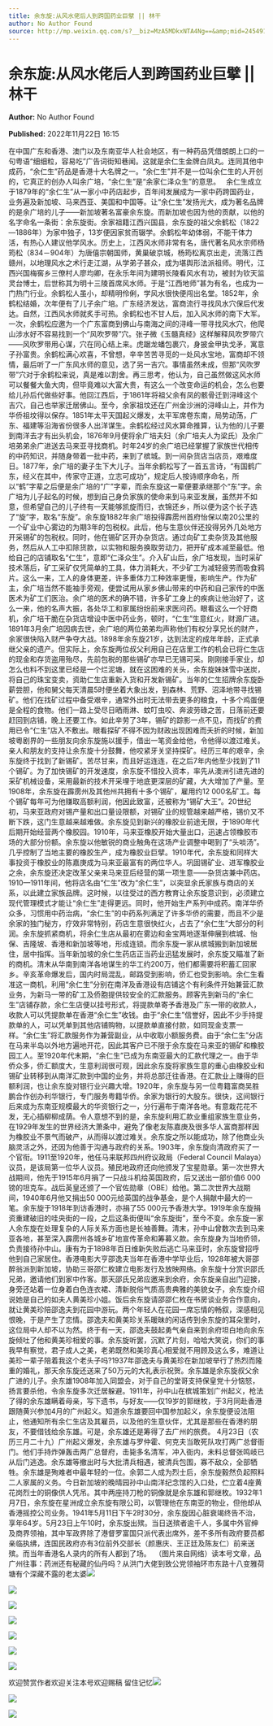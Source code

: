 ```yaml
---
title: 余东旋:从风水佬后人到跨国药业巨擘 || 林干
author: No Author Found
source: http://mp.weixin.qq.com/s?__biz=MzA5MDkxNTA4Ng==&amp;mid=2454912861&amp;idx=1&amp;sn=418f02f17478752bfe66f00ce5609c76&amp;chksm=87a2373cb0d5be2a40af61423fd2daa0ac47cf206c7eee0d72cf60b544e829d9da170648909c&poc_token=HJ_Do2ejHyO-wNZGG8Q1S8FdPgy1YBBEob-nUEme
---
```


# 余东旋:从风水佬后人到跨国药业巨擘 || 林干

**Author:** No Author Found

**Published:** 2022年11月22日 16:15

在中国广东和香港、澳门以及东南亚华人社会地区，有一种药品凭借朗朗上口的一句粤语“细细粒，容易吃”广告词街知巷闻。这就是余仁生金牌白凤丸。连同其他中成药，“余仁生”药品是香港十大名牌之一。“余仁生”并不是一位叫余仁生的人开创的，它真正的创办人叫余广培，“余仁生”是“余家仁泽众生”的意思。   余仁生成立于1879年的“余仁生”从一家小中药店起步，百年间发展成为一家中药跨国药业，业务遍及新加坡、马来西亚、美国和中国等。让“余仁生”发扬光大，成为著名品牌的是余广培的儿子——新加坡著名富豪余东旋。而新加坡也因为他的贡献，以他的名字命名一条街：余东旋街。余家祖籍江西兴国县，余东旋的祖父余鹤松（1822—1886年）为家中独子，13岁便因家贫而辍学。余鹤松年幼体弱，不能干体力活，有热心人建议他学风水。历史上，江西风水师非常有名，唐代著名风水宗师杨筠松（834－904年）为唐僖宗朝国师，黄巢破京城，杨筠松离京出走，流落江西赣州，以地理风水之术行走江湖，从学弟子甚众，成为堪舆形法派祖师。明代，江西兴国梅窖乡三僚村人廖均卿，在永乐年间为建明长陵看风水有功，被封为钦天监灵台博士，后世称其为明十三陵首席风水师。于是“江西地师”甚为有名，也成为一门热门行业。余鹤松人虽小，却精明伶俐，学风水很快便闯出名堂。1852年，余鹤松结婚，次年便有了儿子余广培。广东经济发达，富商流行寻找风水穴保后代发达。自然，江西风水师就炙手可热。余鹤松也不甘人后，加入风水师的南下大军。一次，余鹤松应邀为一个广东富商到佛山与南海之间的浔峰一带寻找风水穴，他爬山涉水好不容易找到一个“风吹罗带”穴。张子微《玉髓真经》这样解释风吹罗带穴——风吹罗带用心谋，穴在同心结上来。虎踞龙蟠包裹穴，身披金甲执戈矛，寓意子孙富贵。余鹤松满心欢喜，不曾想，辛辛苦苦寻觅的一处风水宝地，富商却不领情，最后听了一广东风水师的意见，选了另一吉穴。事情虽然未成，但那“风吹罗带”穴对于余鹤松来说，真是难以割舍。再三思考，他认为，自己虽然做这风水师可以餐餐大鱼大肉，但毕竟难以大富大贵，有这么一个改变命运的机会，怎么也要给儿孙后代做些好事。他回江西后，于1861年将祖父余有凤的骸骨迁到浔峰这个吉穴，自己也举家迁居佛山。至今，余家祖坟还在广州金沙洲的浔峰山上，并作为华侨祖坟得以保存。1851年太平天国起义爆发，太平军席卷东南，局势动荡，广东、福建等沿海省份很多人出洋谋生。余鹤松经过风水算命推算，认为他的儿子要到南洋去才有出头机会，1876年9月便将余广培夫妇（余广培夫人为梁氏）及余广培弟弟余广进送去马来亚寻找商机。时年24岁的余广培已经掌握了家族世代相传的中药知识，并随身带着一批中药，来到了槟城。到一间杂货店当店员，艰难度日。1877年，余广培的妻子生下大儿子。当年余鹤松写了一首五言诗，“有国鹤广东，经义在其中，传家守正道，立志可成功”，规定后人按诗顺序命名，所以“鹤”字辈之后便是余广培的“广”字辈，而余东旋这一辈便要承继那个“东”字。余广培为儿子起名的时候，想到自己身负家族的使命来到马来亚发展，虽然并不如意，但希望自己的儿子终有一天能够凯旋而归，衣锦还乡，所以便为这个长子选了“旋”字，取名“东旋”。余东旋1882年余广培投得霹雳州首府怡保以南20公里的一个矿业中心雾边的为期3年的包税权。此后，他与生意伙伴还投得另外几处地方开采锡矿的包税权。同时，他在锡矿区开办杂货店。通过向矿工卖杂货及其他服务，然后从人工中扣除货款，以实物和服务换取劳动力，把开矿成本减至最低。他给自己的店铺取名“仁生”，意即“仁泽众生”。介入矿山后，余广培发现，当时采矿技术落后，矿工采矿仅凭简单的工具，体力消耗大，不少矿工为减轻疲劳而吸食鸦片。这么一来，工人的身体更差，许多重体力工种效率更慢，影响生产。作为矿主，余广培当然不能袖手旁观，便尝试用从家乡佛山带来的中药和自己家传的中医医术为矿工们医治。余广培的医术的确不错，许多矿工身上的疾病让他治好了，这么一来，他的名声大振，各处华工和家属纷纷前来求医问药。眼看这么一个好商机，余广培干脆在杂货店增设中医中药业务，顿时，“仁生”生意红火，财源广进。1891年3月余广培因病去世，余广培的两位弟弟均声称他们有权分享兄长的财产，余家很快陷入财产争夺大战。1898年余东旋21岁，达到法定的成年年龄，正式承继父亲的遗产。但实际上，余东旋两位叔父利用自己在店里工作的机会已将仁生店的现金和存货盗用殆尽，先前包税的那些锡矿亦早已无锡可采。刚刚接手家业，却怎么也料不到这里已经是一个烂泥塘，就在这困难的关头，余东旋妹妹雪中送炭，将自己的珠宝变卖，资助仁生店重新入货和开发新锡矿。当年的仁生招牌余东旋卧薪尝胆，他和舅父每天清晨5时便坐着大象出发，到森林、荒野、沼泽地带寻找锡矿。他们在找矿过程中备受艰辛，通常外出时无法带去更多的粮食，十多个鸡蛋便是全程的食物。他们一路上受尽日晒雨淋、蚊叮虫咬、奔波劳碌之苦，日落前还要赶回到店铺，晚上还要工作。如此辛劳了3年，锡矿的踪影一点不见，而找矿的费用已令“仁生”店入不敷出。眼看探矿不得不因为财政出现困难而夭折的时候，新加坡粵剧界的一些朋友向余东旋施以援手，借出一笔资金给他，令他得以渡过难关。亲人和朋友的支持让余东旋十分鼓舞，他咬紧牙关坚持探矿。经历三年的艰辛，余东旋终于找到了新锡矿。苦尽甘来，而且好运连连，在之后7年内他至少找到了11个锡矿。为了加快锡矿的开发速度，余东旋不惜投入资本，率先从澳洲引进先进的采矿机械设备，采用最新的技术开采埋于地底更深层的矿藏，大大增加了产量。至1908年，余东旋在霹雳州及其他州共拥有十多个锡矿，雇用约12 000名矿工。每个锡矿每年可为他赚取高额利润，他因此致富，还被称为“锡矿大王”。20世纪初，马来亚政府对锡产量和出口量设限额，对锡矿业的规管越来越严格，锡价又不断下跌，这门生意越来越难做。余东旋见到新兴的橡胶业前途无限，于1890年代后期开始经营两个橡胶园。1910年，马来亚橡胶开始大量出口，迅速占领橡胶市场的大部分份额。余东旋以他敏锐的商业触角在这场产业调整中喝到了“头啖汤”。几乎控制了当地主要的橡胶生产，成为橡胶业巨擘。1910年代，余东旋和同样大事投资于橡胶业的陈嘉庚成为马来亚最富有的两位华人。巩固锡矿业、进军橡胶业之余，余东旋还决定改革父亲来马来亚后经营的第一项生意——杂货店兼中药店。1910—1911年间，他将店名由“仁生”改为“余仁生”，以突显余氏家族与商店的关系，以此建立家族品牌。这时候，以往受过的西方教育让余东旋意识到，必须建立现代管理模式才能让“余仁生”走得更远。同时，他开始生产系列中成药。南洋华侨众多，习惯用中药治病，“余仁生”的中药系列满足了许多华侨的需要，而且不少是余家的独门秘方，疗效非常特别，药店生意很快红火，占去了“余仁生”大部分的利润。余东旋抓紧商机，将余仁生店从最初在雾边和金宝两地逐渐伸展到槟城、怡保、吉隆坡、香港和新加坡等地，形成连锁。而余东旋一家从槟城搬到新加坡居住，居中指挥。当年新加坡的余仁生药店正当药业迅猛发展时，余东旋又瞄准了新的商机。清末从华南到南洋各地谋生的华工约200万，他们都需要将积蓄汇回家乡。辛亥革命爆发后，国内时局混乱，邮路受到影响，侨汇也受到影响。余仁生看准这一商机，利用“余仁生”分别在南洋及香港设有店铺这个有利条件开始兼营汇款业务，为新马一带的矿工及侨胞提供较安全的汇款服务。顾客先到新马的“余仁生”店铺存款，余仁生店便以挂号形式，将提款单寄予香港及广东一带的收款人，收款人可以凭提款单在香港“余仁生”收钱。由于“余仁生”信誉好，因此不少手持提款单的人，可以凭单到其他店铺购物，以提款单直接付款，如同现金支票一样。“余仁生”将汇款服务作为兼营副业，从中收取小额服务费。由于“余仁生”分店在马来半岛以外地方遍地开花，因此其客户已不限于余东旋在马来亚的锡矿和橡胶园工人。至1920年代末期，“余仁生”已成为东南亚最大的汇款代理之一。由于华侨众多，侨汇额度大，生意利润很可观，因此余东旋将家族生意的重心由橡胶业和锡矿业转移到从南洋汇款到中国的业务，并将总部迁往香港。在汇款业上赚得的巨额利润，也让余东旋对银行业兴趣大增。1920年，余东旋与另一位粤籍富商吴胜鹏合作创办利华银行，专门服务粤籍华侨。余家为银行的大股东。很快，这间银行后来成为东南亚规模最大的华资银行之一，分行遍布于南洋各地。有意栽花花不发，无心插柳柳成荫。令人意想不到的是，余东旋利用汇款业重组家族生意业务，在1929年发生的世界经济大萧条中，避免了像老友陈嘉庚及很多华人富商那样因为橡胶业不景气而破产，从而得以渡过难关。余东旋之所以能成功，除了他商业头脑灵活之外，还因为他善于沟通与政府的关系。1903年，余东旋向清政府买了一个官衔。1911至1920年，他任马来联邦四州府议政局（Federal Council Malaya）议员，是该局第一位华人议员。殖民地政府还向他颁发了宝星勋章。第一次世界大战期间，他先于1915年6月捐了一只战斗机给英国政府，后又送出一部价值6 000镑的坦克车。战后英皇还颁了一个官佐勋章（OBE）给他。第二次世界大战期间，1940年6月他又捐出50 000元给英国的战争基金，是个人捐献中最大的一笔。余东旋于1918年到访香港时，亦捐了55 000元予香港大学。1919年余东旋捐资重建破旧的哇央街的一段，之后这条街便叫“余东旋街”，至今不变。余东旋一家人余东旋在处理复杂的人际关系方面也是长袖善舞。清末，孙中山曾数次去到马来亚各地，甚至深入霹雳州各城乡矿地宣传革命和筹募义款。余东旋身为当地侨领，负责接待孙中山。康有为于1898年百日维新失败后逃亡马来亚时，余东旋曾招呼他到自己家居住。香港电影大亨邵逸夫当年在香港中学毕业后，1928年被大哥邵醉翁派到新加坡，协助三哥邵仁枚建立电影发行及放映网络。余东旋十分赏识邵氏兄弟，邀请他们到家中作客。那天邵氏兄弟应邀来到余府，余东旋亲自出门迎接，身旁还站着一位身着白色连衣裙、清新脱俗气质高贵典雅的美貌女子，余东旋介绍说她是自己的如夫人黄美珍小姐。饭后余东旋请邵邵仁枚在书房谈业务合作意向，就让黄美珍陪邵逸夫到花园中游玩。两个年轻人在花园一席忘情的畅叙，深感相见恨晚，于是产生了恋情。邵逸夫和黄美珍关系暖昧的闲话传到余东旋的耳朵里时，这位局中人却不以为然。终于有一天，邵逸夫鼓起勇气亲自来到余府坦白地向余东旋倾吐了他和黄美珍相爱的事。余东旋听罢，沉默了片刻，哈哈大笑说，你们的事我早有察觉，君子成人之美，老弟既然和美珍真心相爱就不用顾及这么多，难道让美珍一辈子陪着我这个老头子吗?1937年邵逸夫与黄美珍在新加坡举行了热烈而隆重的婚礼，那天余东旋还送来了50万元的大礼表示祝贺。余东雄是余东旋叔父余广进的儿子。余东雄1908年加入同盟会，对于自己的堂哥支持保皇党十分恼怒，扬言要杀他，令余东旋多次迁居躲避。1911年，孙中山在槟城策划广州起义，枪法了得的余东雄瞒着母亲，写下遗书，与好友——仅19岁的郭继枚，于3月同赴香港跟随黄兴参加4月的广州起义。知道余东雄要回中国参加起义，余东旋便设法阻止，他通知所有余仁生店及其雇员，以及他的生意伙伴，尤其是那些在香港的朋友，不要借钱给余东雄。可是，余东雄还是筹得了去广州的旅费。 4月23日（农历三月二十九）广州起义爆发，余东雄与罗仲霍、何克夫当敢死队攻打两广总督衙门。他们手持炸弹轰击两广总督府，击毙多名清军，冲入衙内，未料总督张鸣岐已从后门逃逸。余东雄等撤出时与大批清兵相遇，被清兵包围，寡不敌众，全部牺牲。余东雄是殉难者中最年轻的一位。余郭二人成为烈士后，余东旋毅然负起照料二人家属的义务。今日新加坡的晚晴园孙中山南洋纪念馆的入口处，伫立着4座黄花岗烈士的铜像供人凭吊。其中两座持刀枪的铜像就是余东雄和郭继枚。1932年1月7日，余东旋在星洲成立余东旋有限公司，以管理他在东南亚的物业，但他却从香港摇控公司业务。1941年5月11日下午2时30分，余东旋因心脏衰竭终告不治，享年64岁。5月23日上午10时，余东旋出殡。当日送殡者逾千人，多属中外官绅及商界领袖，其中军政界除了港督罗富国只派代表出席外，差不多所有政府要员都亲临执绋，连国民政府亦有3位前外交部长（颜惠庆、王正廷及陈友仁）前来送殡。而当年香港名人录内的所有人都到了场。  （图片来自网络）读本号文章，品广州往事：药洲还有秘藏的仙丹吗？从洪门大佬到致公党领袖环市东路十八变雅荷塘有个深藏不露的老太婆![](https://mmbiz.qpic.cn/mmbiz_jpg/PJWG74pLsMayvR1AyLpp1OwsWXJhmAMu6hEnyJ4hyVxh2jeFxNGwngJfdXCj1cuXFPwvvJjPH1NhDydQF15CRA/640?wx_fmt=jpeg)

![](https://mmbiz.qpic.cn/mmbiz_jpg/PJWG74pLsMaX7w0pSw4LbiceJ3kMtLLmN266c2tqlVkLHrMKYNDicNPNoPnmwJVc7S0c85P1H49aSxCs72IVgYvQ/640)

![](https://mmbiz.qpic.cn/mmbiz_jpg/PJWG74pLsMaX7w0pSw4LbiceJ3kMtLLmNbECicesTdpq9vHojAjHTUIQsYz5ibBdBndIurP4sU6cv3kqyzkXzqhCQ/640)

![](https://mmbiz.qpic.cn/mmbiz_jpg/PJWG74pLsMaX7w0pSw4LbiceJ3kMtLLmN4rAYRpDiahwLgYxiaHxtL1YaQx20pu7ibrLdic9wYMSAvMZTBd60MKLvPg/640)

![](https://mmbiz.qpic.cn/mmbiz_jpg/PJWG74pLsMaX7w0pSw4LbiceJ3kMtLLmNtX5LicUO3IicftyiaZrzCjoEJzJibib4MSoW9CeSAL1ZSbEr9FJICZuiaoUg/640)

![](https://mmbiz.qpic.cn/mmbiz_jpg/PJWG74pLsMaX7w0pSw4LbiceJ3kMtLLmN8NOAm0TJ0Zk5iaeW5aOGicjFLxS2hOEMB0YIqicicvQrlLl50xsbmBjPCg/640)

![](https://mmbiz.qpic.cn/mmbiz_gif/PJWG74pLsMayvR1AyLpp1OwsWXJhmAMusfs1pQabdPdhBk4997RJ6orCd8NJIkE6QtgAQLO9aEydzZrVqqk7ew/640?wx_fmt=gif)



欢迎赞赏作者欢迎关注本号欢迎赐稿 留住记忆![](https://mmbiz.qpic.cn/mmbiz_gif/PJWG74pLsMY4kze1RswORlwIruFfBicEYeomLV8Tjs3AO8zO5OIk2usXQ2wZOicfrAxou4MXF2OLDPUcfQiafn3SA/640?wx_fmt=gif)

![](https://mmbiz.qpic.cn/mmbiz_jpg/PJWG74pLsMZickoqriacfLOn0OaCGRcJBj30Jxmt7p8bjtY9aG11S2MRJpdx8pNHiaiaskJ0DpaddLeLiamX4g57wrQ/640?wx_fmt=jpeg)

![](https://mmbiz.qpic.cn/mmbiz_png/PJWG74pLsMbxzxSWsbSxWa401icEeDUWiawxAxbdgTq3LmtribGicfmgEgabFONInhdrQRwY9Y4pmxRGlAoaQAaMDA/640?wx_fmt=png)



